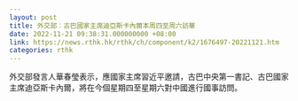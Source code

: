 ```yaml
---
layout: post
title: 外交部︰古巴國家主席迪亞斯卡內爾本周四至周六訪華
date: 2022-11-21 09:38:31.000000000 +08:00
link: https://news.rthk.hk/rthk/ch/component/k2/1676497-20221121.htm
categories: rthk
---
```


外交部發言人華春瑩表示，應國家主席習近平邀請，古巴中央第一書記、古巴國家主席迪亞斯卡內爾，將在今個星期四至星期六對中國進行國事訪問。
